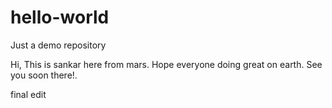 # hello-world
Just a demo repository

Hi, This is sankar here from mars. Hope everyone doing great on earth.
See you soon there!.

final edit
